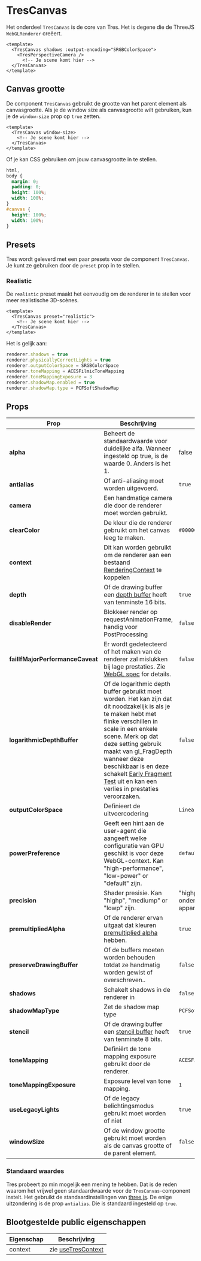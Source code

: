 # TresCanvas

Het onderdeel `TresCanvas` is de core van Tres. Het is degene die de ThreeJS `WebGLRenderer` creëert.

```vue{2,5}
<template>
  <TresCanvas shadows :output-encoding="SRGBColorSpace">
    <TresPerspectiveCamera />
      <!-- Je scene komt hier -->
  </TresCanvas>
</template>
```

## Canvas grootte

De component `TresCanvas` gebruikt de grootte van het parent element als canvasgrootte. Als je de window size als canvasgrootte wilt gebruiken, kun je de `window-size` prop op `true` zetten.

```vue
<template>
  <TresCanvas window-size>
    <!-- Je scene komt hier -->
  </TresCanvas>
</template>
```

Of je kan CSS gebruiken om jouw canvasgrootte in te stellen.

```css
html,
body {
  margin: 0;
  padding: 0;
  height: 100%;
  width: 100%;
}
#canvas {
  height: 100%;
  width: 100%;
}
```

## Presets

Tres wordt geleverd met een paar presets voor de component `TresCanvas`. Je kunt ze gebruiken door de `preset` prop in te stellen.

### Realistic

De `realistic` preset maakt het eenvoudig om de renderer in te stellen voor meer realistische 3D-scènes.

```vue
<template>
  <TresCanvas preset="realistic">
    <!-- Je scene komt hier -->
  </TresCanvas>
</template>
```

Het is gelijk aan:

```ts
renderer.shadows = true
renderer.physicallyCorrectLights = true
renderer.outputColorSpace = SRGBColorSpace
renderer.toneMapping = ACESFilmicToneMapping
renderer.toneMappingExposure = 3
renderer.shadowMap.enabled = true
renderer.shadowMap.type = PCFSoftShadowMap
```

## Props

| Prop | Beschrijving | Standaard |
| ---- | ---- | --- |
| **alpha** | Beheert de standaardwaarde voor duidelijke alfa. Wanneer ingesteld op true, is de waarde 0. Anders is het 1. | false |
| **antialias** |Of anti-aliasing moet worden uitgevoerd. | `true` |
| **camera** | Een handmatige camera die door de renderer moet worden gebruikt. | |
| **clearColor** | De kleur die de renderer gebruikt om het canvas leeg te maken. | `#000000` |
| **context** | Dit kan worden gebruikt om de renderer aan een bestaand [RenderingContext](https://developer.mozilla.org/en-US/docs/Web/API/WebGLRenderingContext) te koppelen | |
| **depth** | Of de drawing buffer een [depth buffer](https://en.wikipedia.org/wiki/Z-buffering) heeft van tenminste 16 bits. | `true` |
| **disableRender** | Blokkeer render op requestAnimationFrame, handig voor PostProcessing | `false` |
| **failIfMajorPerformanceCaveat** | Er wordt gedetecteerd of het maken van de renderer zal mislukken bij lage prestaties. Zie [WebGL spec](https://registry.khronos.org/webgl/specs/latest/1.0/#5.2) for details. | `false` |
| **logarithmicDepthBuffer** | Of de logarithmic depth buffer gebruikt moet worden. Het kan zijn dat dit noodzakelijk is als je te maken hebt met flinke verschillen in scale in een enkele scene. Merk op dat deze setting gebruik maakt van gl_FragDepth wanneer deze beschikbaar is en deze schakelt [Early Fragment Test](https://www.khronos.org/opengl/wiki/Early_Fragment_Test) uit en kan een verlies in prestaties veroorzaken. | `false` |
| **outputColorSpace** | Definieert de uitvoercodering | `LinearEncoding` |
| **powerPreference** | Geeft een hint aan de user-agent die aangeeft welke configuratie van GPU geschikt is voor deze WebGL-context. Kan "high-performance", "low-power" or "default" zijn. | `default` |
| **precision** | Shader presisie. Kan "highp", "mediump" or "lowp" zijn. | "highp" als deze is ondersteund door het apparaat |
| **premultipliedAlpha** | Of de renderer ervan uitgaat dat kleuren [premultiplied alpha](https://en.wikipedia.org/wiki/Glossary_of_computer_graphics#premultiplied_alpha) hebben. | `true` |
| **preserveDrawingBuffer** | Of de buffers moeten worden behouden totdat ze handmatig worden gewist of overschreven.. | `false` |
| **shadows** | Schakelt shadows in de renderer in | `false` |
| **shadowMapType** | Zet de shadow map type | `PCFSoftShadowMap` |
| **stencil** | Of de drawing buffer een [stencil buffer](https://en.wikipedia.org/wiki/Stencil_buffer) heeft van tenminste 8 bits. | `true` |
| **toneMapping** | Definiërt de tone mapping exposure gebruikt door de renderer. | `ACESFilmicToneMapping` |
| **toneMappingExposure** | Exposure level van tone mapping. | `1` |
| **useLegacyLights** | Of de legacy belichtingsmodus gebruikt moet worden of niet | `true` |
| **windowSize** | Of de window grootte gebruikt moet worden als de canvas grootte of de parent element. | `false` |

### Standaard waardes

Tres probeert zo min mogelijk een mening te hebben. Dat is de reden waarom het vrijwel geen standaardwaarde voor de `TresCanvas`-component instelt. Het gebruikt de standaardinstellingen van [three.js](https://threejs.org/). De enige uitzondering is de prop `antialias`. Die is standaard ingesteld op `true`.

## Blootgestelde public eigenschappen

| Eigenschap | Beschrijving |
| ---- | ---- |
| context | zie [useTresContext](composables#usetrescontext) |
